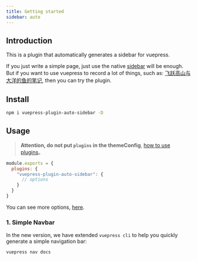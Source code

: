 ```yaml
---
title: Getting started
sidebar: auto
---
```


## Introduction

This is a plugin that automatically generates a sidebar for vuepress.

If you just write a simple page, just use the native [sidebar](https://vuepress.vuejs.org/theme/default-theme-config.html#sidebar) will be enough. But if you want to use vuepress to record a lot of things, such as: [飞跃高山与大洋的鱼的笔记](https://docs.shanyuhai.top/), then you can try the plugin.



## Install

```bash
npm i vuepress-plugin-auto-sidebar -D
```



## Usage

> **Attention, do not put `plugins` in the themeConfig**, [how to use plugins](https://vuepress.vuejs.org/plugin/using-a-plugin.html#using-a-plugin)。

```js
module.exports = {
  plugins: {
    "vuepress-plugin-auto-sidebar": {
      // options
    }
  }
}
```

You can see more options, [here](/features/).



### 1. Simple Navbar

In the new version, we have extended `vuepress cli` to help you quickly generate a simple navigation bar:

```bash
vuepress nav docs
```